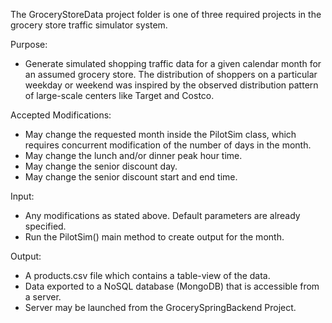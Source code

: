 The GroceryStoreData project folder is one of three required projects
in the grocery store traffic simulator system.

Purpose:
 - Generate simulated shopping traffic data for a given calendar month for an assumed grocery store.
 The distribution of shoppers on a particular weekday or weekend was inspired by
 the observed distribution pattern of large-scale centers like Target and Costco.

Accepted Modifications:
 - May change the requested month inside the PilotSim class, which requires
 concurrent modification of the number of days in the month.
 - May change the lunch and/or dinner peak hour time.
 - May change the senior discount day.
 - May change the senior discount start and end time.
 
 Input:
  - Any modifications as stated above. Default parameters are already specified.
  - Run the PilotSim() main method to create output for the month.
  
  Output:
  - A products.csv file which contains a table-view of the data.
  - Data exported to a NoSQL database (MongoDB) that is accessible from a server.
  - Server may be launched from the GrocerySpringBackend Project.
 
